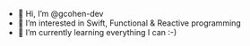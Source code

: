 - 👋 Hi, I’m @gcohen-dev
- 👀 I’m interested in Swift, Functional & Reactive programming
- 🌱 I’m currently learning everything I can :-) 

<!---
gcohen-dev/gcohen-dev is a ✨ special ✨ repository because its `README.md` (this file) appears on your GitHub profile.
You can click the Preview link to take a look at your changes.
--->
